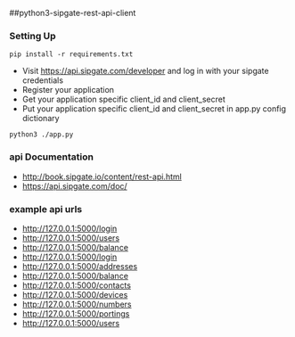 ##python3-sipgate-rest-api-client

### Setting Up

```
pip install -r requirements.txt
```

* Visit https://api.sipgate.com/developer and log in with your sipgate credentials
* Register your application
* Get your application specific client_id and client_secret
* Put your application specific client_id and client_secret in app.py config dictionary

```
python3 ./app.py
```

### api Documentation
* http://book.sipgate.io/content/rest-api.html
* https://api.sipgate.com/doc/

### example api urls
* http://127.0.0.1:5000/login
* http://127.0.0.1:5000/users
* http://127.0.0.1:5000/balance
* http://127.0.0.1:5000/login
* http://127.0.0.1:5000/addresses
* http://127.0.0.1:5000/balance
* http://127.0.0.1:5000/contacts
* http://127.0.0.1:5000/devices
* http://127.0.0.1:5000/numbers
* http://127.0.0.1:5000/portings
* http://127.0.0.1:5000/users

